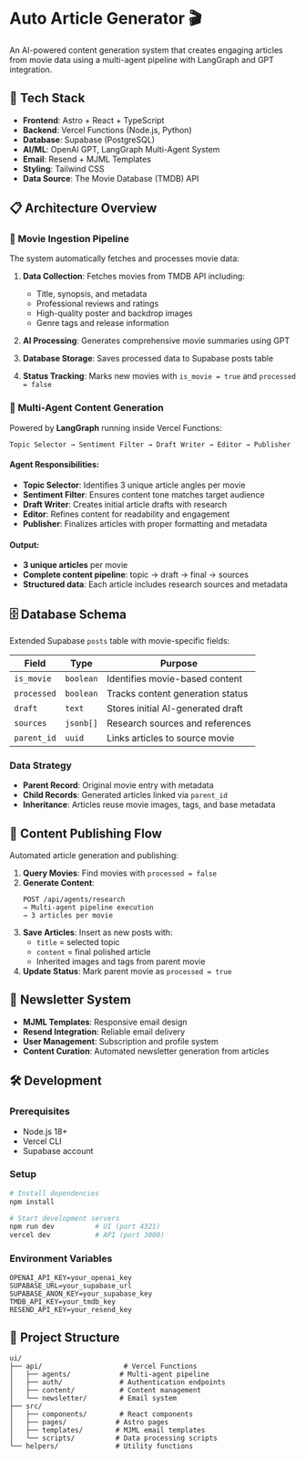 # Auto Article Generator 🎬

An AI-powered content generation system that creates engaging articles from movie data using a multi-agent pipeline with LangGraph and GPT integration.

## 🔧 Tech Stack

- **Frontend**: Astro + React + TypeScript
- **Backend**: Vercel Functions (Node.js, Python)
- **Database**: Supabase (PostgreSQL)
- **AI/ML**: OpenAI GPT, LangGraph Multi-Agent System
- **Email**: Resend + MJML Templates
- **Styling**: Tailwind CSS
- **Data Source**: The Movie Database (TMDB) API

## 📋 Architecture Overview

### 🎯 Movie Ingestion Pipeline

The system automatically fetches and processes movie data:

1. **Data Collection**: Fetches movies from TMDB API including:
   - Title, synopsis, and metadata
   - Professional reviews and ratings
   - High-quality poster and backdrop images
   - Genre tags and release information

2. **AI Processing**: Generates comprehensive movie summaries using GPT
3. **Database Storage**: Saves processed data to Supabase posts table
4. **Status Tracking**: Marks new movies with `is_movie = true` and `processed = false`

### 🤖 Multi-Agent Content Generation

Powered by **LangGraph** running inside Vercel Functions:

```
Topic Selector → Sentiment Filter → Draft Writer → Editor → Publisher
```

#### Agent Responsibilities:

- **Topic Selector**: Identifies 3 unique article angles per movie
- **Sentiment Filter**: Ensures content tone matches target audience
- **Draft Writer**: Creates initial article drafts with research
- **Editor**: Refines content for readability and engagement
- **Publisher**: Finalizes articles with proper formatting and metadata

#### Output:

- **3 unique articles** per movie
- **Complete content pipeline**: topic → draft → final → sources
- **Structured data**: Each article includes research sources and metadata

## 🗄️ Database Schema

Extended Supabase `posts` table with movie-specific fields:

| Field       | Type      | Purpose                           |
| ----------- | --------- | --------------------------------- |
| `is_movie`  | `boolean` | Identifies movie-based content    |
| `processed` | `boolean` | Tracks content generation status  |
| `draft`     | `text`    | Stores initial AI-generated draft |
| `sources`   | `jsonb[]` | Research sources and references   |
| `parent_id` | `uuid`    | Links articles to source movie    |

### Data Strategy

- **Parent Record**: Original movie entry with metadata
- **Child Records**: Generated articles linked via `parent_id`
- **Inheritance**: Articles reuse movie images, tags, and base metadata

## 🚀 Content Publishing Flow

Automated article generation and publishing:

1. **Query Movies**: Find movies with `processed = false`
2. **Generate Content**:
   ```
   POST /api/agents/research
   → Multi-agent pipeline execution
   → 3 articles per movie
   ```
3. **Save Articles**: Insert as new posts with:
   - `title` = selected topic
   - `content` = final polished article
   - Inherited images and tags from parent movie
4. **Update Status**: Mark parent movie as `processed = true`

## 📧 Newsletter System

- **MJML Templates**: Responsive email design
- **Resend Integration**: Reliable email delivery
- **User Management**: Subscription and profile system
- **Content Curation**: Automated newsletter generation from articles

## 🛠️ Development

### Prerequisites

- Node.js 18+
- Vercel CLI
- Supabase account

### Setup

```bash
# Install dependencies
npm install

# Start development servers
npm run dev          # UI (port 4321)
vercel dev           # API (port 3000)
```

### Environment Variables

```env
OPENAI_API_KEY=your_openai_key
SUPABASE_URL=your_supabase_url
SUPABASE_ANON_KEY=your_supabase_key
TMDB_API_KEY=your_tmdb_key
RESEND_API_KEY=your_resend_key
```

## 📁 Project Structure

```
ui/
├── api/                    # Vercel Functions
│   ├── agents/            # Multi-agent pipeline
│   ├── auth/              # Authentication endpoints
│   ├── content/           # Content management
│   └── newsletter/        # Email system
├── src/
│   ├── components/        # React components
│   ├── pages/            # Astro pages
│   ├── templates/        # MJML email templates
│   └── scripts/          # Data processing scripts
└── helpers/              # Utility functions
```
